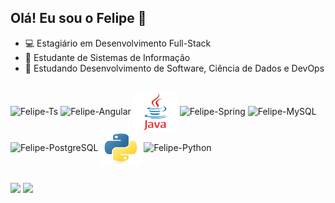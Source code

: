 ## Olá! Eu sou o Felipe 👋

- 💻 Estagiário em Desenvolvimento Full-Stack 
- 🔭 Estudante de Sistemas de Informação 
- 🌱 Estudando Desenvolvimento de Software, Ciência de Dados e DevOps

<div style="display: inline_block"><br>
  <img align="center" alt="Felipe-Ts" height="40" width="50" src="https://cdn.jsdelivr.net/gh/devicons/devicon/icons/typescript/typescript-original.svg"/>
  <img align="center" alt="Felipe-Angular" height=45" width="55" src="https://cdn.jsdelivr.net/gh/devicons/devicon/icons/angularjs/angularjs-plain.svg"/>
  <img align="center" alt="Felipe-Java" height="60" width="70" src="https://raw.githubusercontent.com/devicons/devicon/master/icons/java/java-original-wordmark.svg">
  <img align="center" alt="Felipe-Spring" height="60" width="70" src="https://cdn.jsdelivr.net/gh/devicons/devicon/icons/spring/spring-original-wordmark.svg">
  <img align="center" alt="Felipe-MySQL" height="75" width="85" src="https://cdn.jsdelivr.net/gh/devicons/devicon/icons/mysql/mysql-original-wordmark.svg" />
  <img align="center" alt="Felipe-PostgreSQL" height="60" width="70" src="https://cdn.jsdelivr.net/gh/devicons/devicon/icons/postgresql/postgresql-original-wordmark.svg" />
  <img align="center" alt="Felipe-Python" height="55" width="65" src="https://raw.githubusercontent.com/devicons/devicon/master/icons/python/python-original.svg">
  <img align="center" alt="Felipe-Python" height="55" width="65" src="https://cdn.jsdelivr.net/gh/devicons/devicon/icons/linux/linux-original.svg">
</div>

##

<div>
    <a href = "mailto:fa.ferreira@unesp.br"><img src="https://img.shields.io/badge/Gmail-D14836?style=for-the-badge&logo=gmail&logoColor=white" target="_blank"></a>
    <a href="https://www.linkedin.com/in/felipe-ferreira-616b34260" target="_blank"><img src="https://img.shields.io/badge/-LinkedIn-%230077B5?style=for-the-badge&logo=linkedin&logoColor=white" target="_blank"></a>
</div>
